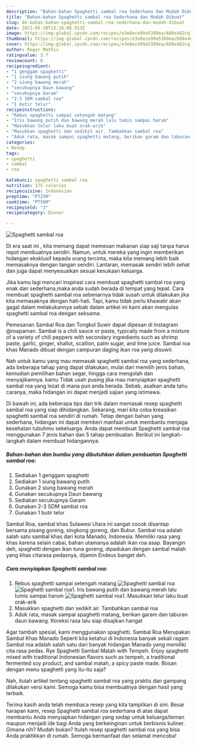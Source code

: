 ```yaml
---
description: "Bahan-bahan Spaghetti sambal roa Sederhana dan Mudah Dibuat"
title: "Bahan-bahan Spaghetti sambal roa Sederhana dan Mudah Dibuat"
slug: 46-bahan-bahan-spaghetti-sambal-roa-sederhana-dan-mudah-dibuat
date: 2021-05-30T23:16:08.913Z
image: https://img-global.cpcdn.com/recipes/e3e8ece99a5389ea/680x482cq70/spaghetti-sambal-roa-foto-resep-utama.jpg
thumbnail: https://img-global.cpcdn.com/recipes/e3e8ece99a5389ea/680x482cq70/spaghetti-sambal-roa-foto-resep-utama.jpg
cover: https://img-global.cpcdn.com/recipes/e3e8ece99a5389ea/680x482cq70/spaghetti-sambal-roa-foto-resep-utama.jpg
author: Roger Mathis
ratingvalue: 3.7
reviewcount: 8
recipeingredient:
- "1 genggam spaghetti"
- "1 siung bawang putih"
- "2 siung bawang merah"
- "secukupnya Daun bawang"
- "secukupnya Garam"
- "2-3 SDM sambal roa"
- "1 butir telur"
recipeinstructions:
- "Rebus spaghetti sampai setengah matang"
- "Iris bawang putih dan bawang merah lalu tumis sampai harum"
- "Masukkan telur laku buat orak-arik"
- "Masukkan spaghetti dan sedikit air. Tambahkan sambal roa"
- "Aduk rata, masak sampai spaghetti matang, berikan garam dan taburan daun bawang. Koreksi rasa lalu siap disajikan hangat"
categories:
- Resep
tags:
- spaghetti
- sambal
- roa

katakunci: spaghetti sambal roa 
nutrition: 175 calories
recipecuisine: Indonesian
preptime: "PT25M"
cooktime: "PT56M"
recipeyield: "3"
recipecategory: Dinner

---
```



![Spaghetti sambal roa](https://img-global.cpcdn.com/recipes/e3e8ece99a5389ea/680x482cq70/spaghetti-sambal-roa-foto-resep-utama.jpg)

Di era  saat ini , kita memang dapat memesan makanan siap saji tanpa harus repot membuatnya sendiri. Namun, untuk mereka yang ingin memberikan hidangan eksklusif kepada orang tercinta, maka kita memang lebih baik memasaknya dengan tangan sendiri. Lantaran, memasak sendiri lebih sehat dan juga dapat menyesuaikan sesuai kesukaan keluarga.

Jika kamu lagi mencari inspirasi cara membuat spaghetti sambal roa yang enak dan sederhana,maka anda sudah berada di tempat yang tepat. Cara membuat spaghetti sambal roa  sebenarnya tidak susah untuk dilakukan jika kita memasaknya dengan hati-hati. Tapi, kamu tidak perlu khawatir akan gagal dalam melakukannya 
sebab dalam artikel ini kami akan mengulas spaghetti sambal roa dengan seksama.  

Pemesanan Sambal Roa dan Tongkol Suwir dapat dipesan di Instagram @roapaman. Sambal is a chili sauce or paste, typically made from a mixture of a variety of chili peppers with secondary ingredients such as shrimp paste, garlic, ginger, shallot, scallion, palm sugar, and lime juice. Sambal roa khas Manado dibuat dengan campuran daging ikan roa yang disuwir.

Nah untuk kamu yang mau memasak spaghetti sambal roa yang sederhana, ada beberapa tahap yang dapat dilakukan, mulai dari memilih jenis bahan, kemudian pemilihan bahan segar, hingga cara mengolah dan menyajikannya. kamu Tidak usah pusing jika mau menyiapkan spaghetti sambal roa yang lezat di mana pun anda berada. Sebab, asalkan anda  tahu caranya, maka hidangan ini dapat menjadi sajian yang istimewa.

Di bawah ini, ada beberapa tips dan trik dalam memasak resep spaghetti sambal roa yang siap dihidangkan. Sekarang, mari kita coba kreasikan spaghetti sambal roa sendiri di rumah. Tetap dengan bahan yang sederhana, hidangan ini dapat memberi manfaat untuk membantu menjaga kesehatan tubuhmu sekeluarga. Anda dapat membuat Spaghetti sambal roa menggunakan 7 jenis bahan dan 5 tahap pembuatan. Berikut ini langkah-langkah dalam membuat hidangannya.

<!--inarticleads1-->

##### Bahan-bahan dan bumbu yang dibutuhkan dalam pembuatan Spaghetti sambal roa:

1. Sediakan 1 genggam spaghetti
1. Sediakan 1 siung bawang putih
1. Gunakan 2 siung bawang merah
1. Gunakan secukupnya Daun bawang
1. Sediakan secukupnya Garam
1. Gunakan 2-3 SDM sambal roa
1. Gunakan 1 butir telur


Sambal Roa, sambal khas Sulawesi Utara ini sangat cocok disantap bersama pisang goreng, singkong goreng, dan Bubur. Sambal roa adalah salah satu sambal khas dari kota Manado, Indonesia. Memiliki rasa yang khas karena selain cabai, bahan utamanya adalah ikan roa asap. Bayangin deh, spaghetti dengan ikan tuna goreng, dipadukan dengan sambal matah yang khas citarasa pedasnya, dijamin Endeus banget deh. 

<!--inarticleads2-->

##### Cara menyiapkan Spaghetti sambal roa:

1. Rebus spaghetti sampai setengah matang
<img src="https://img-global.cpcdn.com/steps/176703518eef684f/160x128cq70/spaghetti-sambal-roa-langkah-memasak-1-foto.jpg" alt="Spaghetti sambal roa"><img src="https://img-global.cpcdn.com/steps/eab6aca9ccc3d419/160x128cq70/spaghetti-sambal-roa-langkah-memasak-1-foto.jpg" alt="Spaghetti sambal roa">1. Iris bawang putih dan bawang merah lalu tumis sampai harum
<img src="https://img-global.cpcdn.com/steps/f31b23b5e3ecb752/160x128cq70/spaghetti-sambal-roa-langkah-memasak-2-foto.jpg" alt="Spaghetti sambal roa">1. Masukkan telur laku buat orak-arik
1. Masukkan spaghetti dan sedikit air. Tambahkan sambal roa
1. Aduk rata, masak sampai spaghetti matang, berikan garam dan taburan daun bawang. Koreksi rasa lalu siap disajikan hangat


Agar tambah spesial, kami menggunakan spaghetti. Sambal Roa Merupakan Sambal Khas Manado Seperti kita ketahui di Indonesia banyak sekali ragam Sambal roa adalah salah satu dari banyak hidangan Manado yang memiliki cita rasa pedas. Rye Spaghetti Sambal Matah with Tempeh. Enjoy spaghetti mixed with traditional Indonesian flavors such as tempeh, a traditional fermented soy product, and sambal matah, a spicy paste made. Bosan dengan menu spaghetti yang itu-itu saja? 

Nah, itulah artikel tentang  spaghetti sambal roa  yang praktis dan gampang dilakukan versi kami. Semoga kamu bisa membuatnya dengan hasil yang terbaik. 

Terima kasih anda telah membaca resep yang kita tampilkan di sini. Besar harapan kami, resep  Spaghetti sambal roa sederhana di atas dapat membantu Anda menyiapkan hidangan yang sedap untuk keluarga/teman maupun menjadi ide bagi Anda yang berkeinginan untuk berbisnis kuliner. Gimana nih? Mudah bukan? Itulah resep spaghetti sambal roa yang bisa Anda praktikkan di rumah. Semoga bermanfaat dan selamat mencoba!


